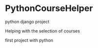 # PythonCourseHelper

python django project

Helping with the selection of courses

first project with python
